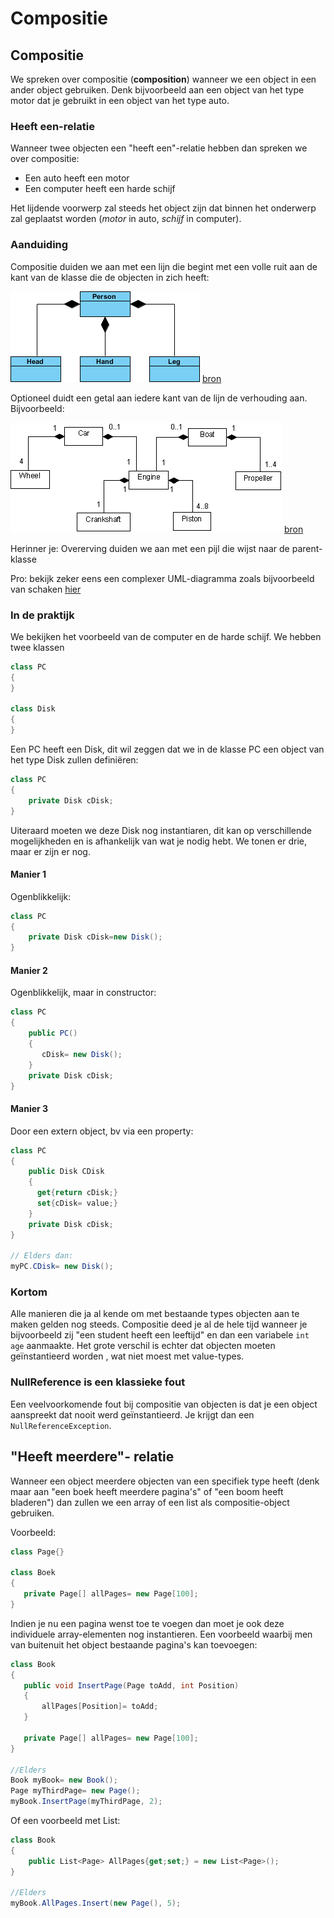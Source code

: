 # Compositie

## Compositie

We spreken over compositie \(**composition**\) wanneer we een object in een ander object gebruiken. Denk bijvoorbeeld aan een object van het type motor dat je gebruikt in een object van het type auto.

### Heeft een-relatie

Wanneer twee objecten een "heeft een"-relatie hebben dan spreken we over compositie:

* Een auto heeft een motor 
* Een computer heeft een harde schijf

Het lijdende voorwerp zal steeds het object zijn dat binnen het onderwerp zal geplaatst worden \(_motor_ in auto, _schijf_ in computer\).

### Aanduiding

Compositie duiden we aan met een lijn die begint met een volle ruit aan de kant van de klasse die de objecten in zich heeft:

![](../../.gitbook/assets/compuml.png) [bron](https://www.visual-paradigm.com/guide/uml-unified-modeling-language/uml-aggregation-vs-composition/)

Optioneel duidt een getal aan iedere kant van de lijn de verhouding aan. Bijvoorbeeld:

![](../../.gitbook/assets/multipplecompuml.png) [bron](http://www.jot.fm/issues/issue_2004_11/column5/)

Herinner je: Overerving duiden we aan met een pijl die wijst naar de parent-klasse

Pro: bekijk zeker eens een complexer UML-diagramma zoals bijvoorbeeld van schaken [hier](https://stackoverflow.com/questions/17631125/trying-to-convert-diagram-of-a-chess-game-to-java-code-abstract)

### In de praktijk

We bekijken het voorbeeld van de computer en de harde schijf. We hebben twee klassen

```csharp
class PC
{
}

class Disk
{
}
```

Een PC heeft een Disk, dit wil zeggen dat we in de klasse PC een object van het type Disk zullen definiëren:

```csharp
class PC
{
    private Disk cDisk;
}
```

Uiteraard moeten we deze Disk nog instantiaren, dit kan op verschillende mogelijkheden en is afhankelijk van wat je nodig hebt. We tonen er drie, maar er zijn er nog.

#### Manier 1

Ogenblikkelijk:

```csharp
class PC
{
    private Disk cDisk=new Disk();
}
```

#### Manier 2

Ogenblikkelijk, maar in constructor:

```csharp
class PC
{
    public PC()
    {
       cDisk= new Disk();
    } 
    private Disk cDisk;
}
```

#### Manier 3

Door een extern object, bv via een property:

```csharp
class PC
{
    public Disk CDisk
    {
      get{return cDisk;}
      set{cDisk= value;}
    }
    private Disk cDisk;
}

// Elders dan:
myPC.CDisk= new Disk();
```

### Kortom

Alle manieren die ja al kende om met bestaande types objecten aan te maken gelden nog steeds. Compositie deed je al de hele tijd wanneer je bijvoorbeeld zij "een student heeft een leeftijd" en dan een variabele `int age` aanmaakte. Het grote verschil is echter dat objecten moeten geïnstantieerd worden , wat niet moest met value-types.

### NullReference is een klassieke fout

Een veelvoorkomende fout bij compositie van objecten is dat je een object aanspreekt dat nooit werd geïnstantieerd. Je krijgt dan een `NullReferenceException`.

## "Heeft meerdere"- relatie

Wanneer een object meerdere objecten van een specifiek type heeft \(denk maar aan "een boek heeft meerdere pagina's" of "een boom heeft bladeren"\) dan zullen we een array of een list als compositie-object gebruiken.

Voorbeeld:

```csharp
class Page{}

class Boek
{
   private Page[] allPages= new Page[100];
}
```

Indien je nu een pagina wenst toe te voegen dan moet je ook deze individuele array-elementen nog instantieren. Een voorbeeld waarbij men van buitenuit het object bestaande pagina's kan toevoegen:

```csharp
class Book
{
   public void InsertPage(Page toAdd, int Position)
   {
       allPages[Position]= toAdd;
   }

   private Page[] allPages= new Page[100];
}

//Elders
Book myBook= new Book();
Page myThirdPage= new Page();
myBook.InsertPage(myThirdPage, 2);
```

Of een voorbeeld met List:

```csharp
class Book
{
    public List<Page> AllPages{get;set;} = new List<Page>();
}

//Elders
myBook.AllPages.Insert(new Page(), 5);
```

